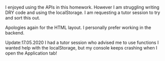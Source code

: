 I enjoyed using the APIs in this homework. However I am struggling writing DRY code and using the localStorage.
I am requesting a tutor session to try and sort this out.

Apologies again for the HTML layout. I personally prefer working in the backend.

Update:17.05.2020
I had a tutor session who advised me to use functions
I wanted help with the localStorage, but my console keeps crashing when I open the Application tab!